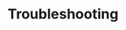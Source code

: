---
categories: ["Living Skyrim"]
tags: ["docs"] 
title: "Troubleshooting"
linkTitle: "Troubleshooting"
weight: 6
description: >
  Common problems, fixes, and information about bugs.
---